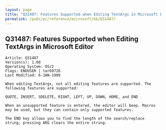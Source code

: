 ```yaml
---
layout: page
title: "Q31487: Features Supported when Editing TextArgs in Microsoft Editor"
permalink: /pubs/pc/reference/microsoft/kb/Q31487/
---
```


## Q31487: Features Supported when Editing TextArgs in Microsoft Editor

	Article: Q31487
	Version(s): 1.00
	Operating System: OS/2
	Flags: ENDUSER | tar69726
	Last Modified: 6-JAN-1989
	
	When editing TextArgs, not all editing features are supported. The
	following features are supported:
	
	QUOTE, INSERT, SDELETE, RIGHT, LEFT, UP, DOWN, HOME, and END
	
	When an unsupported feature is entered, the editor will beep. Macros
	may be used, but they can contain only supported features.
	
	The END key allows you to find the length of the search/replace
	string; pressing ARG clears the entire string.
